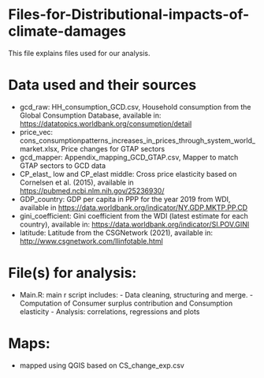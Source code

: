 # Files-for-Distributional-impacts-of-climate-damages

This file explains files used for our analysis.
# Data used and their sources
- gcd_raw: HH_consumption_GCD.csv, Household consumption from the Global Consumption Database, available in: https://datatopics.worldbank.org/consumption/detail
- price_vec: cons_consumptionpatterns_increases_in_prices_through_system_world_market.xlsx, Price changes for GTAP sectors
- gcd_mapper: Appendix_mapping_GCD_GTAP.csv, Mapper to match GTAP sectors to GCD data
- CP_elast_ low and CP_elast middle: Cross price elasticity based on Cornelsen et al. (2015), available in https://pubmed.ncbi.nlm.nih.gov/25236930/
- GDP_country: GDP per capita in PPP for the year 2019 from WDI, available in https://data.worldbank.org/indicator/NY.GDP.MKTP.PP.CD
- gini_coefficient: Gini coefficient from the WDI (latest estimate for each country), available in: https://data.worldbank.org/indicator/SI.POV.GINI
- latitude: Latitude from the CSGNetwork (2021), available in: http://www.csgnetwork.com/llinfotable.html
# File(s) for analysis:
- Main.R: main r script includes:
      - Data cleaning, structuring and merge.
      - Computation of Consumer surplus contribution and Consumption elasticity
      - Analysis: correlations, regressions and plots
# Maps:
- mapped using QGIS based on CS_change_exp.csv
